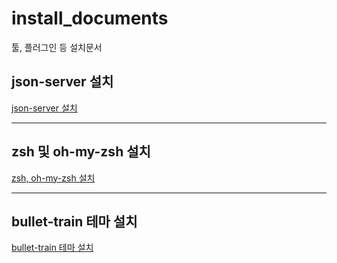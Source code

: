 # install_documents

툴, 플러그인 등 설치문서

## json-server 설치

[json-server 설치](json_server_설치.md)

---

## zsh 및 oh-my-zsh 설치

[zsh, oh-my-zsh 설치](zsh&oh-my-zsh_설치.md)

---

## bullet-train 테마 설치

[bullet-train 테마 설치](bullet-train_테마_설치.md)
